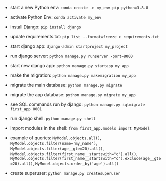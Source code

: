 - start a new Python env: `conda create -n my_env pip python=3.8.8`

- activate Python Env: `conda activate my_env`

- install Django: `pip install django`

- update requirements.txt: `pip list --format=freeze > requirements.txt`

- start django app: `django-admin startproject my_project`

- run django server: `python manage.py runserver -port=8000`

- start new django app: `python manage.py startapp my_app`

- make the migration: `python manage.py makemigration my_app`

- migrate the main database: `python manage.py migrate`

- migrate the app database: `python manage.py migrate my_app`

- see SQL commands run by django: `python manage.py sqlmigrate first_app 0001`

- run django shell: `python manage.py shell`

- import modules in the shell: `from first_app.models import MyModel`

- example of queries: `MyModel.objects.all()`, `MyModel.objects.filter(name='my_name')`, `MyModel.objects.filter(age__gte=20).all()`, `MyModel.objects.filter(first_name__startswith="c").all()`, `MyModel.objects.filter(first_name__startswith="c").exclude(age__gte=20).all()`, `MyModel.objects.order_by('age').all()`

- create superuser: `python manage.py createsuperuser`